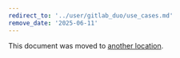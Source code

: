 ```yaml
---
redirect_to: '../user/gitlab_duo/use_cases.md'
remove_date: '2025-06-11'
---
```


<!-- markdownlint-disable -->

This document was moved to [another location](gitlab_duo/use_cases.md).

<!-- This redirect file can be deleted after <2025-06-11>. -->
<!-- Redirects that point to other docs in the same project expire in three months. -->
<!-- Redirects that point to docs in a different project or site (for example, link is not relative and starts with `https:`) expire in one year. -->
<!-- Before deletion, see: https://docs.gitlab.com/ee/development/documentation/redirects.html -->
